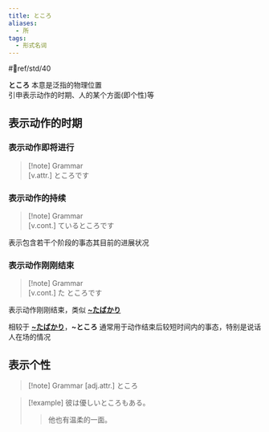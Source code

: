 ```yaml
---
title: ところ
aliases:
  - 所
tags:
  - 形式名词
---
```

 #📖ref/std/40  

**ところ** 本意是泛指的物理位置  
引申表示动作的时期、人的某个方面(即个性)等  
## 表示动作的时期  
### 表示动作即将进行  

> [!note] Grammar  
> [v.attr.] ところです  

### 表示动作的持续  

> [!note] Grammar  
> [v.cont.] ているところです  

表示包含若干个阶段的事态其目前的进展状况  

### 表示动作刚刚结束  

> [!note] Grammar  
> [v.cont.] た ところです  

表示动作刚刚结束，类似 [**~たばかり**](../4.particle/2.advanced%20particle/ばかり.md#表示动作或事情刚刚结束)  

相较于 [**~たばかり**](../4.particle/2.advanced%20particle/ばかり.md#表示动作或事情刚刚结束)，**~ところ** 通常用于动作结束后较短时间内的事态，特别是说话人在场的情况  
## 表示个性  

> [!note] Grammar
> [adj.attr.] ところ

> [!example]
> 彼は優しいところもある。
> > 他也有温柔的一面。